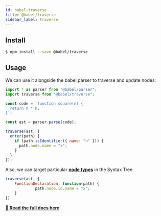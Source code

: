 ```yaml
---
id: babel-traverse
title: @babel/traverse
sidebar_label: traverse
---
```


## Install

```sh
$ npm install --save @babel/traverse
```

## Usage

We can use it alongside the babel parser to traverse and update nodes:

```js
import * as parser from "@babel/parser";
import traverse from "@babel/traverse";

const code = `function square(n) {
  return n * n;
}`;

const ast = parser.parse(code);

traverse(ast, {
  enter(path) {
    if (path.isIdentifier({ name: "n" })) {
      path.node.name = "x";
    }
  }
});
```

Also, we can target particular [**node types**](https://babeljs.io/docs/en/babel-types#api) in the Syntax Tree

```js
traverse(ast, {
    FunctionDeclaration: function(path) {
             path.node.id.name = "x";
    }
})
```

[:book: **Read the full docs here**](https://github.com/thejameskyle/babel-handbook/blob/master/translations/en/plugin-handbook.md#babel-traverse)

